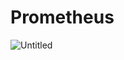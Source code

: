 # Prometheus
![Untitled](https://prod-files-secure.s3.us-west-2.amazonaws.com/1b9dfe6c-833d-45ce-99b3-edde142aee9b/44bb6e35-d300-4b2d-9683-d2453b306d49/Untitled.png)